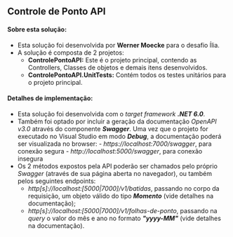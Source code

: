 ## Controle de Ponto API
#### Sobre esta solução:
- Esta solução foi desenvolvida por **Werner Moecke** para o desafio Ília.
- A solução é composta de 2 projetos:
    - **ControlePontoAPI:** Este é o projeto principal, contendo as Controllers, Classes de objetos e demais itens desenvolvidos.
    - **ControlePontoAPI.UnitTests:** Contém todos os testes unitários para o projeto principal.

#### Detalhes de implementação:
- Esta solução foi desenvolvida com o *target framework* **_.NET 6.0_**.
- Também foi optado por incluir a geração da documentação *OpenAPI v3.0* através do componente **_Swagger_**. Uma vez que o projeto for executado no Visual Studio em modo **_Debug_**, a documentação poderá ser visualizada no browser:
        - *https://localhost:7000/swagger*, para conexão segura
        - *http://localhost:5000/swagger*, para conexão insegura
- Os 2 métodos expostos pela API poderão ser chamados pelo próprio *Swagger* (através de sua página aberta no navegador), ou também pelos seguintes endpoints:
    - *http[s]://localhost:[5000|7000]/v1/batidas*, passando no corpo da requisição, um objeto válido do tipo **_Momento_** (vide detalhes na documentação);
    - *http[s]://localhost:[5000|7000]/v1/folhas-de-ponto*, passando na *query* o valor do mês e ano no formato **_"yyyy-MM"_** (vide detalhes na documentação).
